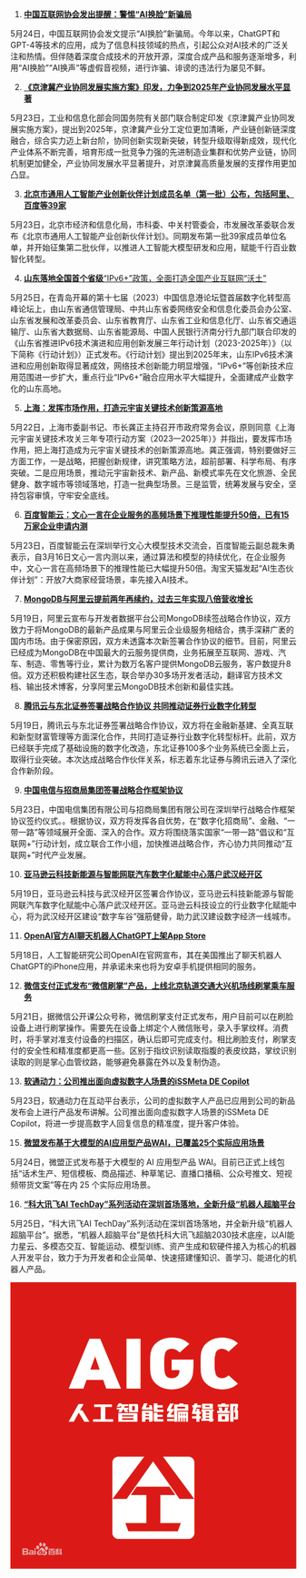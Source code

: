 
1. [**中国互联网协会发出提醒：警惕“AI换脸”新骗局**
](https://mp.weixin.qq.com/s/R4phO52P75TTmbMCpbiy2g)

5月24日，中国互联网协会发文提示“AI换脸”新骗局。今年以来，ChatGPT和GPT-4等技术的应用，成为了信息科技领域的热点，引起公众对AI技术的广泛关注和热情。但伴随着深度合成技术的开放开源，深度合成产品和服务逐渐增多，利用“AI换脸”“AI换声”等虚假音视频，进行诈骗、诽谤的违法行为屡见不鲜。


2. [**《京津冀产业协同发展实施方案》印发，力争到2025年产业协同发展水平显著**
](https://mp.weixin.qq.com/s/XWdTMKdlKIyvPJ0CWoyqfw)

5月23日，工业和信息化部会同国务院有关部门联合制定印发《京津冀产业协同发展实施方案》，提出到2025年，京津冀产业分工定位更加清晰，产业链创新链深度融合，综合实力迈上新台阶，协同创新实现新突破，转型升级取得新成效，现代化产业体系不断完善，培育形成一批竞争力强的先进制造业集群和优势产业链，协同机制更加健全，产业协同发展水平显著提升，对京津冀高质量发展的支撑作用更加凸显。


3. [**北京市通用人工智能产业创新伙伴计划成员名单（第一批）公布，包括阿里、百度等39家**
](https://mp.weixin.qq.com/s/fnE_PzOTHhMEHDMDS2_1oA)

5月23日，北京市经济和信息化局，市科委、中关村管委会，市发展改革委联合发布《北京市通用人工智能产业创新伙伴计划》。同期发布第一批39家成员单位名单，并开始征集第二批伙伴，以推进人工智能大模型研发和应用，赋能千行百业数智化转型。


4. [**山东落地全国首个省级**“IPv6+”政策，全面打造全国产业互联网“沃土”
](https://mp.weixin.qq.com/s/s54LiQwHaS09d-f2-tCMyg)

5月25日，在青岛开幕的第十七届（2023）中国信息港论坛暨首届数字化转型高峰论坛上，由山东省通信管理局、中共山东省委网络安全和信息化委员会办公室、山东省发展和改革委员会、山东省教育厅、山东省工业和信息化厅、山东省交通运输厅、山东省大数据局、山东省能源局、中国人民银行济南分行九部门联合印发的《山东省推进IPv6技术演进和应用创新发展三年行动计划（2023-2025年）》（以下简称《行动计划》）正式发布。《行动计划》提出到2025年末，山东IPv6技术演进和应用创新取得显著成效，网络技术创新能力明显增强，“IPv6+”等创新技术应用范围进一步扩大，重点行业“IPv6+”融合应用水平大幅提升，全面建成产业数字化的山东高地。


5. [**上海：发挥市场作用，打造元宇宙关键技术创新策源高地**
](https://mp.weixin.qq.com/s/EBFvOqRwt19QALuqPVIDrw)

5月22日，上海市委副书记、市长龚正主持召开市政府常务会议，原则同意《上海元宇宙关键技术攻关三年专项行动方案（2023—2025年）》并指出，要发挥市场作用，把上海打造成为元宇宙关键技术的创新策源高地。龚正强调，特别要做好三方面工作，一是战略，把握创新规律，讲究策略方法，超前部署、科学布局、有序突破。二是应用场景，推动元宇宙新技术、新产品、新模式率先在文化旅游、全民健身、数字城市等领域落地，打造一批典型场景。三是监管，统筹发展与安全，坚持包容审慎，守牢安全底线。


6. [**百度智能云：文心一言在企业服务的高频场景下推理性能提升50倍，已有15万家企业申请内测**
](https://mp.weixin.qq.com/s/mah5fWZy5k3WOESs0mgMiw)

5月23日，百度智能云在深圳举行文心大模型技术交流会，百度智能云副总裁朱勇表示，自3月16日文心一言内测以来，通过算法和模型的持续优化，在企业服务中，文心一言在高频场景下的推理性能已大幅提升50倍。淘宝天猫发起“AI生态伙伴计划”：开放7大商家经营场景，率先接入AI技术。


7. [**MongoDB与阿里云提前两年再续约，过去三年实现八倍营收增长**
](https://mp.weixin.qq.com/s/nGKS_0RHM8w-PpF718hPkw)

5月19日，阿里云宣布与开发者数据平台公司MongoDB续签战略合作协议，双方致力于将MongoDB的最新产品成果与阿里云企业级服务相结合，携手深耕广袤的国内市场。由于保密原因，双方未透露本次新签署合作协议的细节。目前，阿里云已经成为MongoDB在中国最大的云服务提供商，业务拓展至互联网、游戏、汽车、制造、零售等行业，累计为数万名客户提供MongoDB云服务，客户数提升8倍。双方还积极构建社区生态，联合举办30多场开发者活动，翻译官方技术文档、输出技术博客，分享阿里云MongoDB技术创新和最佳实践。


8. [**腾讯云与东北证券签署战略合作协议 共同推动证券行业数字化转型**
](https://mp.weixin.qq.com/s/bqMt8QTxfUVlahslFbGc8Q)

5月19日，腾讯云与东北证券签署战略合作协议，双方将在金融新基建、全真互联和新型财富管理等方面深化合作，共同打造证券行业数字化转型标杆。此前，双方已经联手完成了基础设施的数字化改造，东北证券100多个业务系统已全面上云，取得行业突破。本次达成战略合作伙伴关系，标志着东北证券与腾讯云进入了深化合作新阶段。


9. [**中国电信与招商局集团签署战略合作框架协议**
](https://mp.weixin.qq.com/s/u1UiI439eUQdI25aRyb24Q)

5月23日，中国电信集团有限公司与招商局集团有限公司在深圳举行战略合作框架协议签约仪式。。根据协议，双方将发挥各自优势，在“数字化招商局”、金融、“一带一路”等领域展开全面、深入的合作。双方将围绕落实国家“一带一路”倡议和“互联网+”行动计划，成立联合工作小组，加快推进战略合作，齐心协力共同推动“互联网+”时代产业发展。


10. [**亚马逊云科技新能源与智能网联汽车数字化赋能中心落户武汉经开区**
](https://mp.weixin.qq.com/s/IvDOCh0uIDytSNzUDK0jpQ)

5月19日，亚马逊云科技与武汉经开区签署合作协议，亚马逊云科技新能源与智能网联汽车数字化赋能中心落户武汉经开区。亚马逊云科技设立的行业数字化赋能中心，将为武汉经开区建设“数字车谷”强筋健骨，助力武汉建设数字经济一线城市。


11. [**OpenAI官方AI聊天机器人ChatGPT上架App Store**
](https://mp.weixin.qq.com/s/D4PLsio-BWW44JHx-IqIhw)

5月18日，人工智能研究公司OpenAI在官网宣布，其在美国推出了聊天机器人ChatGPT的iPhone应用，并承诺未来也将为安卓手机提供相同的服务。


12. [**微信支付正式发布“微信刷掌”产品，上线北京轨道交通大兴机场线刷掌乘车服务**
](https://mp.weixin.qq.com/s/_h378nk7Kpqxb1GNwP1R-Q)

5月21日，据微信公开课公众号称，微信刷掌支付正式发布，用户目前可以在刷脸设备上进行刷掌操作。需要先在设备上绑定个人微信账号，录入手掌纹样。消费时，将手掌对准支付设备的扫描区，确认后即可完成支付。相比刷脸支付，刷掌支付的安全性和精准度都更高一些。区别于指纹识别读取指腹的表皮纹路，掌纹识别读取的则是掌心血管纹路，能够避免暴露在外以及复制伪造。


13. [**软通动力：公司推出面向虚拟数字人场景的iSSMeta DE Copilot**
](https://www.163.com/dy/article/I5EFAAL0053469RJ.html)

5月23日，软通动力在互动平台表示，公司的虚拟数字人产品已应用到公司的新品发布会上进行产品发布讲解。公司推出面向虚拟数字人场景的iSSMeta DE Copilot，将进一步提高数字人回复信息的精准度，提升客户体验。


15. [**微盟发布基于大模型的AI应用型产品WAI，已覆盖25个实际应用场景**
](https://mp.weixin.qq.com/s/ZZStRIvBWE6e0sc1i10fZw)

5月24日，微盟正式发布基于大模型的 AI 应用型产品 WAI。目前已正式上线包括“话术生产、短信模板、商品描述、种草笔记、直播口播稿、公众号推文、短视频带货文案”等在内 25 个实际应用场景。


16. [**“科大讯飞AI TechDay”系列活动在深圳首场落地，全新升级“机器人超脑平台**
](https://it.sohu.com/a/678803583_121118999)

5月25日，“科大讯飞AI TechDay”系列活动在深圳首场落地，并全新升级“机器人超脑平台”。据悉，“机器人超脑平台”是依托科大讯飞超脑2030技术底座，以AI能力星云、多模态交互、智能运动、模型训练、资产生成和软硬件接入为核心的机器人开发平台，致力于为开发者和企业简单、快速搭建懂知识、善学习、能进化的机器人产品。


![img_5.png](..%2F99-images%2Fimg_5.png)